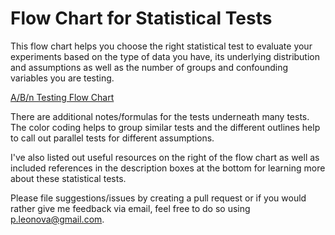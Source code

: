 # Flow Chart for Statistical Tests
This flow chart helps you choose the right statistical test to evaluate your experiments based on the type of data you have, its underlying distribution and assumptions as well as the number of groups and confounding variables you are testing. 

[A/B/n Testing Flow Chart](https://miro.com/app/board/o9J_ktaDHWU=/)

There are additional notes/formulas for the tests underneath many tests. The color coding helps to group similar tests and the different outlines help to call out parallel tests for different assumptions.

I've also listed out useful resources on the right of the flow chart as well as included references in the description boxes at the bottom for learning more about these statistical tests.

Please file suggestions/issues by creating a pull request or if you would rather give me feedback via email, feel free to do so using p.leonova@gmail.com.
